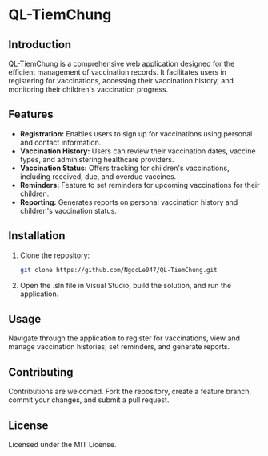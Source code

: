 # QL-TiemChung

## Introduction

QL-TiemChung is a comprehensive web application designed for the efficient management of vaccination records. It facilitates users in registering for vaccinations, accessing their vaccination history, and monitoring their children's vaccination progress.

## Features

- **Registration:** Enables users to sign up for vaccinations using personal and contact information.
- **Vaccination History:** Users can review their vaccination dates, vaccine types, and administering healthcare providers.
- **Vaccination Status:** Offers tracking for children's vaccinations, including received, due, and overdue vaccines.
- **Reminders:** Feature to set reminders for upcoming vaccinations for their children.
- **Reporting:** Generates reports on personal vaccination history and children's vaccination status.

## Installation

1. Clone the repository:
   ```sh
   git clone https://github.com/NgocLe047/QL-TiemChung.git
2. Open the .sln file in Visual Studio, build the solution, and run the application.

## Usage

Navigate through the application to register for vaccinations, view and manage vaccination histories, set reminders, and generate reports.

## Contributing

Contributions are welcomed. Fork the repository, create a feature branch, commit your changes, and submit a pull request.

## License

Licensed under the MIT License.
